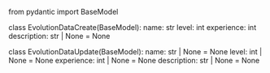 from pydantic import BaseModel

class EvolutionDataCreate(BaseModel):
    name: str
    level: int
    experience: int
    description: str | None = None

class EvolutionDataUpdate(BaseModel):
    name: str | None = None
    level: int | None = None
    experience: int | None = None
    description: str | None = None
